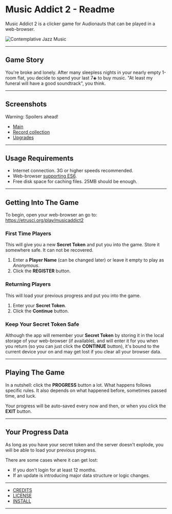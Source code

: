 # Music Addict 2 - Readme

Music Addict 2 is a clicker game for Audionauts that can be played in a web-browser.

![Contemplative Jazz Music](https://media.giphy.com/media/NiT29gUcZ3IS4/giphy.gif)

---

## Game Story

You're broke and lonely. After many sleepless nights in your nearly empty 1-room flat, you decide to spend your last 7◈ to buy music. "At least my funeral will have a good soundtrack", you think.

---

## Screenshots

Warning: Spoilers ahead!

- [Main](screenshot-1-ui-main.png)
- [Record collection](screenshot-2-ui-records.png)
- [Upgrades](screenshot-3-ui-upgrades.png)

---

## Usage Requirements

- Internet connection. 3G or higher speeds recommended.
- Web-browser [supporting ES6](https://caniuse.com/es6).
- Free disk space for caching files. 25MB should be enough.

---

## Getting Into The Game

To begin, open your web-browser an go to: <https://etrusci.org/play/musicaddict2>

### First Time Players

This will give you a new **Secret Token** and put you into the game. Store it somewhere safe. It can not be recovered.

1. Enter a **Player Name** (can be changed later) or leave it empty to play as *Anonymous*.
2. Click the **REGISTER** button.

### Returning Players

This will load your previous progress and put you into the game.

1. Enter your **Secret Token**.
2. Click the **Continue** button.

### Keep Your Secret Token Safe

Although the app will remember your **Secret Token** by storing it in the local storage of your web-browser (if available), and will enter it for you when you return (so you can just click the **CONTINUE** button), it's bound to the current device your on and may get lost if you clear all your browser data.

---

## Playing The Game

In a nutshell: click the **PROGRESS** button a lot. What happens follows specific rules. It also depends on what happened before, sometimes passed time, and luck.

Your progress will be auto-saved every now and then, or when you click the **EXIT** button.

---

## Your Progress Data

As long as you have your secret token and the server doesn't explode, you will be able to load your previous progress.

There are some cases where it can get lost:

- If you don't login for at least 12 months.
- If an update is introducing major data structure or logic changes.

---

- [CREDITS](https://github.com/etrusci-org/musicaddict2/blob/main/CREDITS.md)
- [LICENSE](https://github.com/etrusci-org/musicaddict2/blob/main/LICENSE.md)
- [INSTALL](https://github.com/etrusci-org/musicaddict2/blob/main/INSTALL.md)

---
